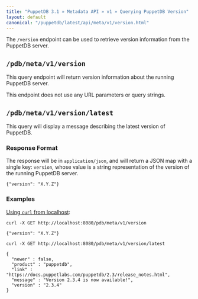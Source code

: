 ```yaml
---
title: "PuppetDB 3.1 » Metadata API » v1 » Querying PuppetDB Version"
layout: default
canonical: "/puppetdb/latest/api/meta/v1/version.html"
---
```


[curl]: ../curl.html#using-curl-from-localhost-non-sslhttp

The `/version` endpoint can be used to retrieve version information from the PuppetDB server.

## `/pdb/meta/v1/version`

This query endpoint will return version information about the running PuppetDB
server.

This endpoint does not use any URL parameters or query strings.

## `/pdb/meta/v1/version/latest`

This query will display a message describing the latest version of PuppetDB.

### Response Format

The response will be in `application/json`, and will return a JSON map with a
single key: `version`, whose value is a string representation of the version
of the running PuppetDB server.

    {"version": "X.Y.Z"}

### Examples

[Using `curl` from localhost][curl]:

    curl -X GET http://localhost:8080/pdb/meta/v1/version

    {"version": "X.Y.Z"}

    curl -X GET http://localhost:8080/pdb/meta/v1/version/latest

    {
      "newer" : false,
      "product" : "puppetdb",
      "link" : "https://docs.puppetlabs.com/puppetdb/2.3/release_notes.html",
      "message" : "Version 2.3.4 is now available!",
      "version" : "2.3.4"
    }

